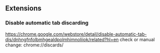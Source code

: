 ## Extensions
### Disable automatic tab discarding
https://chrome.google.com/webstore/detail/disable-automatic-tab-dis/dnhngfnfolbmhgealdpolmhimnoliiok/related?hl=en
check or manual change:
chrome://discards/

